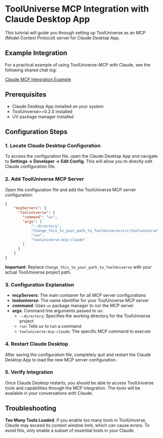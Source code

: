# ToolUniverse MCP Integration with Claude Desktop App

This tutorial will guide you through setting up ToolUniverse as an MCP (Model Context Protocol) server for Claude Desktop App.

## Example Integration

For a practical example of using ToolUniverse-MCP with Claude, see the following shared chat log:

[Claude MCP Integration Example](https://claude.ai/share/ab797b7f-6e6b-46f6-b1d5-5a790b90f42d)

## Prerequisites

- Claude Desktop App installed on your system
- ToolUniverse>=0.2.0 installed
- UV package manager installed

## Configuration Steps

### 1. Locate Claude Desktop Configuration

To access the configuration file, open the Claude Desktop App and navigate to **Settings → Developer → Edit Config**. This will allow you to directly edit Claude configuration file.

### 2. Add ToolUniverse MCP Server

Open the configuration file and add the ToolUniverse MCP server configuration:

```json
{
    "mcpServers": {
      "tooluniverse": {
        "command": "uv",
        "args": [
            "--directory",
            "Change_this_to_your_path_to_ToolUniverse/src/tooluniverse",
            "run",
            "tooluniverse-mcp-claude"
        ]
      }
    }
}
```

**Important**: Replace `Change_this_to_your_path_to_ToolUniverse` with your actual ToolUniverse project path.

### 3. Configuration Explanation

- **mcpServers**: The main container for all MCP server configurations
- **tooluniverse**: The name identifier for your ToolUniverse MCP server
- **command**: Uses `uv` package manager to run the MCP server
- **args**: Command line arguments passed to uv:
  - `--directory`: Specifies the working directory for the ToolUniverse project
  - `run`: Tells uv to run a command
  - `tooluniverse-mcp-claude`: The specific MCP command to execute

### 4. Restart Claude Desktop

After saving the configuration file, completely quit and restart the Claude Desktop App to load the new MCP server configuration.

### 5. Verify Integration

Once Claude Desktop restarts, you should be able to access ToolUniverse tools and capabilities through the MCP integration. The tools will be available in your conversations with Claude.

## Troubleshooting

**Too Many Tools Loaded**: If you enable too many tools in ToolUniverse, Claude may exceed its context window limit, which can cause errors. To avoid this, only enable a subset of essential tools in your Claude.